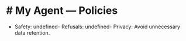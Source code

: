 # # My Agent — Policies
- Safety: undefined- Refusals: undefined- Privacy: Avoid unnecessary data retention.